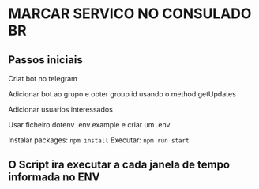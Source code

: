 # MARCAR SERVICO NO CONSULADO BR

## Passos iniciais

Criat bot no telegram

Adicionar bot ao grupo e obter group id usando o method getUpdates

Adicionar usuarios interessados

Usar ficheiro dotenv .env.example e criar um .env

Instalar packages: `npm install`
Executar: `npm run start`

## O Script ira executar a cada janela de tempo informada no ENV
